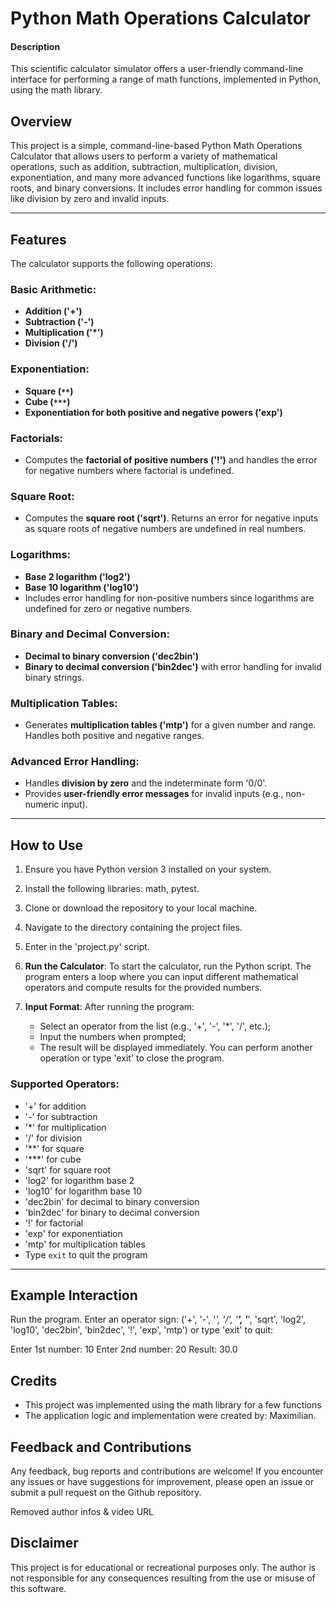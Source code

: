 # Python Math Operations Calculator

#### Description
This scientific calculator simulator offers a user-friendly command-line interface for performing a range of math functions,  implemented in Python, using the math library.

## Overview
This project is a simple, command-line-based Python Math Operations Calculator that allows users to perform a variety of mathematical operations, such as addition, subtraction, multiplication, division, exponentiation, and many more advanced functions like logarithms, square roots, and binary conversions. It includes error handling for common issues like division by zero and invalid inputs.

---

## Features

The calculator supports the following operations:

### Basic Arithmetic:
- **Addition ('+')**
- **Subtraction ('-')**
- **Multiplication ('*')**
- **Division ('/')**

### Exponentiation:
- **Square (`**`)**
- **Cube (`***`)**
- **Exponentiation for both positive and negative powers ('exp')**

### Factorials:
- Computes the **factorial of positive numbers ('!')** and handles the error for negative numbers where factorial is undefined.

### Square Root:
- Computes the **square root ('sqrt')**. Returns an error for negative inputs as square roots of negative numbers are undefined in real numbers.

### Logarithms:
- **Base 2 logarithm ('log2')**
- **Base 10 logarithm ('log10')**
- Includes error handling for non-positive numbers since logarithms are undefined for zero or negative numbers.

### Binary and Decimal Conversion:
- **Decimal to binary conversion ('dec2bin')**
- **Binary to decimal conversion ('bin2dec')** with error handling for invalid binary strings.

### Multiplication Tables:
- Generates **multiplication tables ('mtp')** for a given number and range. Handles both positive and negative ranges.

### Advanced Error Handling:
- Handles **division by zero** and the indeterminate form '0/0'.
- Provides **user-friendly error messages** for invalid inputs (e.g., non-numeric input).

---

## How to Use

1. Ensure you have Python version 3 installed on your system.

2. Install the following libraries: math, pytest.

3. Clone or download the repository to your local machine.

4. Navigate to the directory containing the project files. 

5. Enter in the 'project.py' script. 

6. **Run the Calculator**: To start the calculator, run the Python script. The program enters a loop where you can input different mathematical operators and compute results for the provided numbers.

7. **Input Format**: After running the program:
   - Select an operator from the list (e.g., '+', '-', '*', '/', etc.);
   - Input the numbers when prompted;
   - The result will be displayed immediately. You can perform another operation or type 'exit' to close the program.

### Supported Operators:
- '+' for addition
- '-' for subtraction
- '*' for multiplication
- '/' for division
- '**' for square
- '***' for cube
- 'sqrt' for square root
- 'log2' for logarithm base 2
- 'log10' for logarithm base 10
- 'dec2bin' for decimal to binary conversion
- 'bin2dec' for binary to decimal conversion
- '!' for factorial
- 'exp' for exponentiation
- 'mtp' for multiplication tables
- Type `exit` to quit the program

---

## Example Interaction

Run the program.
Enter an operator sign:
('+', '-', '*', '/', '**', '***', 'sqrt', 'log2', 'log10', 'dec2bin', 'bin2dec', '!', 'exp', 'mtp') or type 'exit' to quit: 

Enter 1st number: 10
Enter 2nd number: 20
Result: 30.0

## Credits
- This project was implemented using the math library for a few functions
- The application logic and implementation were created by: Maximilian.

## Feedback and Contributions
Any feedback, bug reports and contributions are welcome! If you encounter any issues or have suggestions for improvement, please open an issue or submit a pull request on the Github repository. 

Removed author infos & video URL
## Disclaimer
This project is for educational or recreational purposes only. The author is not responsible for any consequences resulting from the use or misuse of this software.

 
